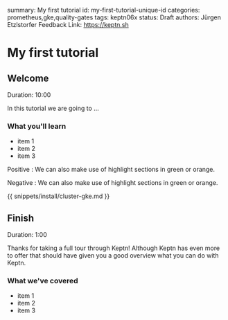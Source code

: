 summary: My first tutorial
id: my-first-tutorial-unique-id
categories: prometheus,gke,quality-gates
tags: keptn06x
status: Draft 
authors: Jürgen Etzlstorfer
Feedback Link: https://keptn.sh


# My first tutorial

## Welcome
Duration: 10:00

In this tutorial we are going to ...

### What you'll learn

- item 1
- item 2
- item 3

Positive
: We can also make use of highlight sections in green or orange.

Negative
: We can also make use of highlight sections in green or orange.


<!-- include snippets here -->
{{ snippets/install/cluster-gke.md }}


## Finish
Duration: 1:00

Thanks for taking a full tour through Keptn!
Although Keptn has even more to offer that should have given you a good overview what you can do with Keptn.

### What we've covered

- item 1
- item 2
- item 3
